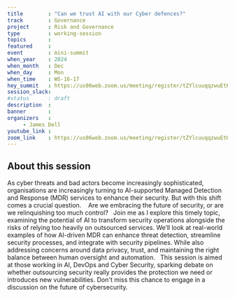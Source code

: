 ```yaml
---
title        : "Can we trust AI with our Cyber defences?"
track        : Governance
project      : Risk and Governance
type         : working-session
topics       :
featured     :
event        : mini-summit
when_year    : 2024
when_month   : Dec
when_day     : Mon
when_time    : WS-16-17
hey_summit   : https://us06web.zoom.us/meeting/register/tZYlcuuqqzwuEtK00CXHSsb0N3N9dc9ge6i9
session_slack:
#status      : draft
description  :
banner       : 
organizers   :
     - James Dell
youtube_link : 
zoom_link    : https://us06web.zoom.us/meeting/register/tZYlcuuqqzwuEtK00CXHSsb0N3N9dc9ge6i9
---
```


## About this session
As cyber threats and bad actors become increasingly sophisticated, organisations are increasingly turning to AI-supported Managed Detection and Response (MDR) services to enhance their security. But with this shift comes a crucial question. 
 
Are we embracing the future of security, or are we relinquishing too much control?
 
Join me as I explore this timely topic, examining the potential of AI to transform security operations alongside the risks of relying too heavily on outsourced services. We’ll look at real-world examples of how AI-driven MDR can enhance threat detection, streamline security processes, and integrate with security pipelines. While also addressing concerns around data privacy, trust, and maintaining the right balance between human oversight and automation.
 
This session is aimed at those working in AI, DevOps and Cyber Security, sparking debate on whether outsourcing security really provides the protection we need or introduces new vulnerabilities. Don't miss this chance to engage in a discussion on the future of cybersecurity.

